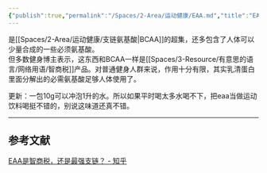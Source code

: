 ```yaml
---
{"publish":true,"permalink":"/Spaces/2-Area/运动健康/EAA.md","title":"EAA","created":"2022-10-05","modified":"2023-03-18","cssclasses":""}
---
```



是[[Spaces/2-Area/运动健康/支链氨基酸\|BCAA]]的超集，还多包含了人体可以少量合成的一些必须氨基酸。  
但多数健身博主表示，这东西和BCAA一样是[[Spaces/3-Resource/有意思的语言/网络用语/智商税]]产品。对普通健身人群来说，作用十分有限，其实乳清蛋白里面分解出的必需氨基酸足够人体使用了。

更新：一包10g可以冲泡1升的水。所以如果平时喝太多水喝不下，把eaa当做运动饮料喝挺不错的，别说这味道还真不错。

---

## 参考文献

[EAA是智商税，还是最强支链？ - 知乎](https://zhuanlan.zhihu.com/p/421270914)